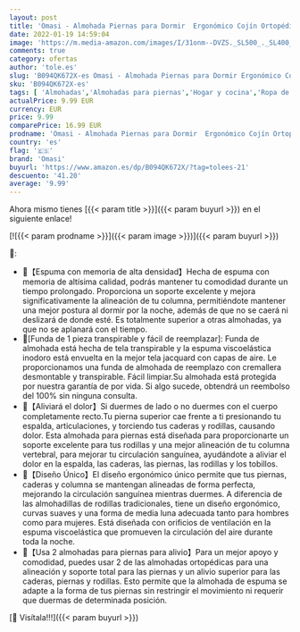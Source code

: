 ```yaml
---
layout: post
title: 'Omasi - Almohada Piernas para Dormir  Ergonómico Cojín Ortopédico  Ideal para ciática  caderas  articulaciones  alivio de dolores de embarazo y dormir de lado - Opción Ideal para Dormir de Lado'
date: 2022-01-19 14:59:04
image: 'https://m.media-amazon.com/images/I/31onm--DVZS._SL500_._SL400_.jpg'
comments: true
category: ofertas
author: 'tole.es'
slug: 'B094QK672X-es Omasi - Almohada Piernas para Dormir Ergonómico Cojín...'
sku: 'B094QK672X-es'
tags: [ 'Almohadas','Almohadas para piernas','Hogar y cocina','Ropa de cama y almohadas','Textiles del hogar','embarazo','omasi', ]
actualPrice: 9.99 EUR
currency: EUR
price: 9.99
comparePrice: 16.99 EUR
prodname: 'Omasi - Almohada Piernas para Dormir  Ergonómico Cojín Ortopédico  Ideal para ciática  caderas  articulaciones  alivio de dolores de embarazo y dormir de lado - Opción Ideal para Dormir de Lado'
country: 'es'
flag: '🇪🇸'
brand: 'Omasi'
buyurl: 'https://www.amazon.es/dp/B094QK672X/?tag=tolees-21'
descuento: '41.20'
average: '9.99'
---
```


Ahora mismo tienes [{{< param title >}}]({{< param buyurl >}}) en el siguiente enlace!

[![{{< param prodname >}}]({{< param image >}})]({{< param buyurl >}})

🔎:

- 💖【Espuma con memoria de alta densidad】Hecha de espuma con memoria de altísima calidad, podrás mantener tu comodidad durante un tiempo prolongado. Proporciona un soporte excelente y mejora significativamente la alineación de tu columna, permitiéndote mantener una mejor postura al dormir por la noche, además de que no se caerá ni deslizará de donde esté. Es totalmente superior a otras almohadas, ya que no se aplanará con el tiempo.
- 💖[Funda de 1 pieza transpirable y fácil de reemplazar]: Funda de almohada está hecha de tela transpirable y la espuma viscoelástica inodoro está envuelta en la mejor tela jacquard con capas de aire. Le proporcionamos una funda de almohada de reemplazo con cremallera desmontable y transpirable. Fácil limpiar.Su almohada está protegida por nuestra garantía de por vida. Si algo sucede, obtendrá un reembolso del 100% sin ninguna consulta.
- 💖【Aliviará el dolor】Si duermes de lado o no duermes con el cuerpo completamente recto.Tu pierna superior cae frente a ti presionando tu espalda, articulaciones, y torciendo tus caderas y rodillas, causando dolor. Esta almohada para piernas está diseñada para proporcionarte un soporte excelente para tus rodillas y una mejor alineación de tu columna vertebral, para mejorar tu circulación sanguínea, ayudándote a aliviar el dolor en la espalda, las caderas, las piernas, las rodillas y los tobillos.
- 💖【Diseño Único】El diseño ergonómico único permite que tus piernas, caderas y columna se mantengan alineadas de forma perfecta, mejorando la circulación sanguínea mientras duermes. A diferencia de las almohadillas de rodillas tradicionales, tiene un diseño ergonómico, curvas suaves y una forma de media luna adecuada tanto para hombres como para mujeres. Está diseñada con orificios de ventilación en la espuma viscoelástica que promueven la circulación del aire durante toda la noche.
- 💖【Usa 2 almohadas para piernas para alivio】Para un mejor apoyo y comodidad, puedes usar 2 de las almohadas ortopédicas para una alineación y soporte total para las piernas y un alivio superior para las caderas, piernas y rodillas. Esto permite que la almohada de espuma se adapte a la forma de tus piernas sin restringir el movimiento ni requerir que duermas de determinada posición.

[🛒 Visítala!!!]({{< param buyurl >}})
